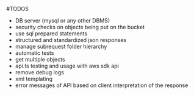 #TODOS
- DB server (mysql or any other DBMS)
- security checks on objects being put on the bucket
- use sql prepared statements
- structured and standardized json responses
- manage subrequest folder hierarchy
- automatic tests
- get multiple objects
- api.ts testing and usage with aws sdk api
- remove debug logs
- xml templating
- error messages of API based on client interpretation of the response